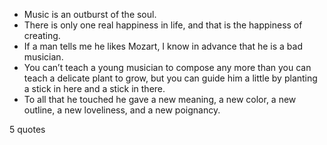  - Music is an outburst of the soul.
 - There is only one real happiness in life, and that is the happiness of creating.
 - If a man tells me he likes Mozart, I know in advance that he is a bad musician.
 - You can’t teach a young musician to compose any more than you can teach a delicate plant to grow, but you can guide him a little by planting a stick in here and a stick in there.
 - To all that he touched he gave a new meaning, a new color, a new outline, a new loveliness, and a new poignancy.

5 quotes